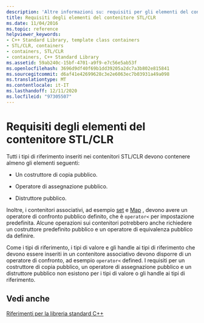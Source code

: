 ```yaml
---
description: 'Altre informazioni su: requisiti per gli elementi del contenitore STL/CLR'
title: Requisiti degli elementi del contenitore STL/CLR
ms.date: 11/04/2016
ms.topic: reference
helpviewer_keywords:
- C++ Standard Library, template class containers
- STL/CLR, containers
- containers, STL/CLR
- containers, C++ Standard Library
ms.assetid: 59ab240c-15bf-4701-a9f9-e7c56e5ab53f
ms.openlocfilehash: 3696d9df40f69b1dd39205a2dc7a3b802e815841
ms.sourcegitcommit: d6af41e42699628c3e2e6063ec7b03931a49a098
ms.translationtype: MT
ms.contentlocale: it-IT
ms.lasthandoff: 12/11/2020
ms.locfileid: "97305507"
---
```

# <a name="requirements-for-stlclr-container-elements"></a>Requisiti degli elementi del contenitore STL/CLR

Tutti i tipi di riferimento inseriti nei contenitori STL/CLR devono contenere almeno gli elementi seguenti:

- Un costruttore di copia pubblico.

- Operatore di assegnazione pubblico.

- Distruttore pubblico.

Inoltre, i contenitori associativi, ad esempio [set](../dotnet/set-stl-clr.md) e [Map](../dotnet/map-stl-clr.md) , devono avere un operatore di confronto pubblico definito, che è `operator<` per impostazione predefinita. Alcune operazioni sui contenitori potrebbero anche richiedere un costruttore predefinito pubblico e un operatore di equivalenza pubblico da definire.

Come i tipi di riferimento, i tipi di valore e gli handle ai tipi di riferimento che devono essere inseriti in un contenitore associativo devono disporre di un operatore di confronto, ad esempio `operator<` defined. I requisiti per un costruttore di copia pubblico, un operatore di assegnazione pubblico e un distruttore pubblico non esistono per i tipi di valore o gli handle ai tipi di riferimento.

## <a name="see-also"></a>Vedi anche

[Riferimenti per la libreria standard C++](../standard-library/cpp-standard-library-reference.md)
